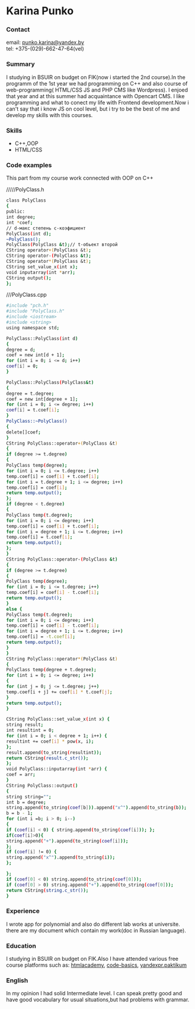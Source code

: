 # Karina Punko

### Contact
email: punko.karina@yandex.by
<br/>
tel: +375-(029)-662-47-64(vel)

### Summary
I studying in BSUIR on budget on FIK(now i started the 2nd course).In the programm of the 1st year we had programming on C++ and also course of web-programming( HTML/CSS JS and PHP CMS like Wordpress). I enjoed that year and at this summer had acquaintance with Opencart CMS. I like programming and what to conect my life with Frontend development.Now i can't say that i know JS on cool level, but i try to be the best of me and develop my skills with this courses.
### Skills
- C++,OOP
- HTML/CSS
### Code examples
This part from my course work connected with OOP on C++

/////PolyClass.h
```sh
class PolyClass
{
public:
int degree;
int *coef;
// d-макс степень c-коэфициент
PolyClass(int d);
~PolyClass();
PolyClass(PolyClass &t);// t-обьект второй
CString operator+(PolyClass &t);
CString operator-(PolyClass &t);
CString operator*(PolyClass &t);
CString set_value_x(int x);
void inputarray(int *arr);
CString output();
};

```
///PolyClass.cpp
```sh
#include "pch.h"
#include "PolyClass.h"
#include <iostream>
#include <string>
using namespace std;

PolyClass::PolyClass(int d)
{
degree = d;
coef = new int[d + 1];
for (int i = 0; i <= d; i++)
coef[i] = 0;
}

PolyClass::PolyClass(PolyClass&t)
{
degree = t.degree;
coef = new int[degree + 1];
for (int i = 0; i <= degree; i++)
coef[i] = t.coef[i];
}
PolyClass::~PolyClass()
{
delete[]coef;
}
CString PolyClass::operator+(PolyClass &t)
{
if (degree >= t.degree)
{
PolyClass temp(degree);
for (int i = 0; i <= t.degree; i++)
temp.coef[i] = coef[i] + t.coef[i];
for (int i = t.degree + 1; i <= degree; i++)
temp.coef[i] = coef[i];
return temp.output();
};
if (degree < t.degree)
{
PolyClass temp(t.degree);
for (int i = 0; i <= degree; i++)
temp.coef[i] = coef[i] + t.coef[i];
for (int i = degree + 1; i <= t.degree; i++)
temp.coef[i] = t.coef[i];
return temp.output();
};
}
CString PolyClass::operator-(PolyClass &t)
{
if (degree >= t.degree)
{
PolyClass temp(degree);
for (int i = 0; i <= t.degree; i++)
temp.coef[i] = coef[i] - t.coef[i];
return temp.output();
}
else {
PolyClass temp(t.degree);
for (int i = 0; i <= degree; i++)
temp.coef[i] = coef[i] - t.coef[i];
for (int i = degree + 1; i <= t.degree; i++)
temp.coef[i] = -t.coef[i];
return temp.output();
}
}
CString PolyClass::operator*(PolyClass &t)
{
PolyClass temp(degree + t.degree);
for (int i = 0; i <= degree; i++)
{
for (int j = 0; j <= t.degree; j++)
temp.coef[i + j] += coef[i] * t.coef[j];
}
return temp.output();
}

CString PolyClass::set_value_x(int x) {
string result;
int resultint = 0;
for (int i = 0; i < degree + 1; i++) {
resultint += coef[i] * pow(x, i);
};
result.append(to_string(resultint));
return CString(result.c_str());
};
void PolyClass::inputarray(int *arr) {
coef = arr;
}
CString PolyClass::output()
{
string string="";
int b = degree;
string.append(to_string(coef[b])).append("x^").append(to_string(b));
b = b - 1;
for (int i =b; i > 0; i--)
{
if (coef[i] < 0) { string.append(to_string(coef[i])); };
if(coef[i]>0){
string.append("+").append(to_string(coef[i]));
};
if (coef[i] != 0) {
string.append("x^").append(to_string(i));
};

};
if (coef[0] < 0) string.append(to_string(coef[0]));
if (coef[0] > 0) string.append("+").append(to_string(coef[0]));
return CString(string.c_str());
}
```
### Experience
I wrote app for polynomial and also do different lab works at universite.
there are my document which contain my work(doc in Russian language).
### Education
I studying in BSUIR on budget on FIK.Also I have attended various free course platforms such as: [htmlacademy](https://htmlacademy.ru/study), [code-basics](https://ru.code-basics.com/), [yandexpr.paktikum](https://praktikum.yandex.ru/web)
### English
In my opinion I had solid Intermediate level. I can speak pretty good and have good vocabulary for usual situations,but had problems with grammar.


